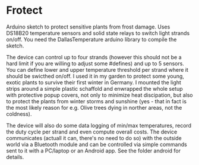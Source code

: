 Frotect
=======

Arduino sketch to protect sensitive plants from frost damage. Uses DS18B20  temperature sensors and solid state relays to switch light strands on/off.
You need the DallasTemperature arduino library to compile the sketch. 

The device can control up to four strands (however this should not be a hard limit if you are willing to adjust some #defines) and up to 5 sensors.
You can define lower and upper temperature threshold per strand where it should be swicthed on/off. I used it in my garden to protect some young,
exotic plants to survive their first winter in Germany. I mounted the light strips around a simple plastic schaffold and enwrapped the whole setup
with protective popup covers, not only to minimize heat discipation, but also to protect the plants from winter storms and sunshine (yes - that in fact
is the most likely reason for e.g. Olive trees dying in norther areas, not the coldness).

The device will also do some data logging of min/max temperatures, record the duty cycle per strand and even compute overall costs.
The device communicates (actuall it can, there's no need to do so) with the outside world via a Bluetooth module and can be controlled
via simple commands sent to it with a PC/laptop or an Android app. See the folder android for details.

